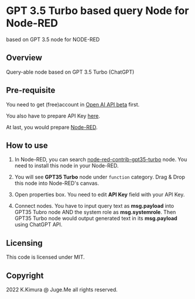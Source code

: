 # GPT 3.5 Turbo based query Node for Node-RED
based on GPT 3.5 node for NODE-RED 


## Overview

Query-able node based on GPT 3.5 Turbo (ChatGPT)


## Pre-requisite

You need to get (free)account in [Open AI API beta](https://beta.openai.com/) first.

You also have to prepare API Key [here](https://beta.openai.com/account/api-keys).

At last, you would prepare [Node-RED](https://nodered.org/).


## How to use

1. In Node-RED, you can search [node-red-contrib-gpt35-turbo](https://www.npmjs.com/package/node-red-contrib-gpt35-turbo) node. You need to install this node in your Node-RED.

2. You will see **GPT35 Turbo** node under `function` category. Drag & Drop this node into Node-RED's canvas.

3. Open properties box. You need to edit **API Key** field with your API Key.

4. Connect nodes. You have to input query text as **msg.payload** into GPT35 Tubro node AND the system role as **msg.systemrole**. Then GPT35 Turbo node would output generated text in its **msg.payload** using ChatGPT API.


## Licensing

This code is licensed under MIT.


## Copyright

2022 K.Kimura @ Juge.Me all rights reserved.

